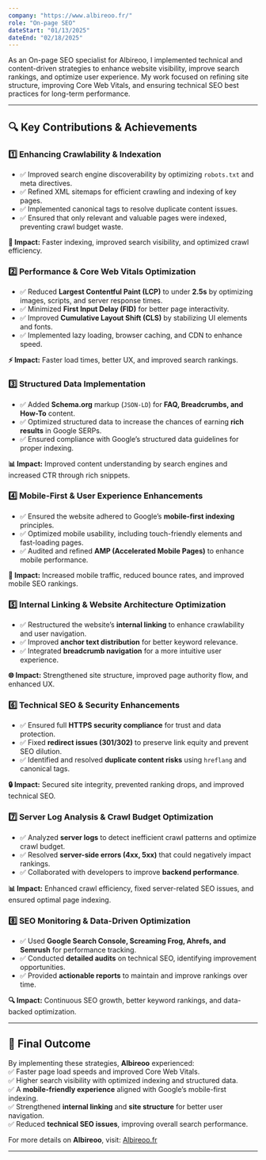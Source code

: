 ```yaml
---
company: "https://www.albireoo.fr/"
role: "On-page SEO"
dateStart: "01/13/2025"
dateEnd: "02/18/2025"
---
```


As an On-page SEO specialist for Albireoo, I implemented technical and content-driven strategies to enhance website visibility, improve search rankings, and optimize user experience. My work focused on refining site structure, improving Core Web Vitals, and ensuring technical SEO best practices for long-term performance.

---

## 🔍 Key Contributions & Achievements

### 1️⃣ Enhancing Crawlability & Indexation

- ✅ Improved search engine discoverability by optimizing `robots.txt` and meta directives.
- ✅ Refined XML sitemaps for efficient crawling and indexing of key pages.
- ✅ Implemented canonical tags to resolve duplicate content issues.
- ✅ Ensured that only relevant and valuable pages were indexed, preventing crawl budget waste.

**🚀 Impact:** Faster indexing, improved search visibility, and optimized crawl efficiency.

### 2️⃣ Performance & Core Web Vitals Optimization

- ✅ Reduced **Largest Contentful Paint (LCP)** to under **2.5s** by optimizing images, scripts, and server response times.
- ✅ Minimized **First Input Delay (FID)** for better page interactivity.
- ✅ Improved **Cumulative Layout Shift (CLS)** by stabilizing UI elements and fonts.
- ✅ Implemented lazy loading, browser caching, and CDN to enhance speed.

**⚡ Impact:** Faster load times, better UX, and improved search rankings.

### 3️⃣ Structured Data Implementation

- ✅ Added **Schema.org** markup (`JSON-LD`) for **FAQ, Breadcrumbs, and How-To** content.
- ✅ Optimized structured data to increase the chances of earning **rich results** in Google SERPs.
- ✅ Ensured compliance with Google’s structured data guidelines for proper indexing.

**📊 Impact:** Improved content understanding by search engines and increased CTR through rich snippets.

### 4️⃣ Mobile-First & User Experience Enhancements

- ✅ Ensured the website adhered to Google’s **mobile-first indexing** principles.
- ✅ Optimized mobile usability, including touch-friendly elements and fast-loading pages.
- ✅ Audited and refined **AMP (Accelerated Mobile Pages)** to enhance mobile performance.

**📱 Impact:** Increased mobile traffic, reduced bounce rates, and improved mobile SEO rankings.

### 5️⃣ Internal Linking & Website Architecture Optimization

- ✅ Restructured the website’s **internal linking** to enhance crawlability and user navigation.
- ✅ Improved **anchor text distribution** for better keyword relevance.
- ✅ Integrated **breadcrumb navigation** for a more intuitive user experience.

**🌐 Impact:** Strengthened site structure, improved page authority flow, and enhanced UX.

### 6️⃣ Technical SEO & Security Enhancements

- ✅ Ensured full **HTTPS security compliance** for trust and data protection.
- ✅ Fixed **redirect issues (301/302)** to preserve link equity and prevent SEO dilution.
- ✅ Identified and resolved **duplicate content risks** using `hreflang` and canonical tags.

**🔒 Impact:** Secured site integrity, prevented ranking drops, and improved technical SEO.

### 7️⃣ Server Log Analysis & Crawl Budget Optimization

- ✅ Analyzed **server logs** to detect inefficient crawl patterns and optimize crawl budget.
- ✅ Resolved **server-side errors (4xx, 5xx)** that could negatively impact rankings.
- ✅ Collaborated with developers to improve **backend performance**.

**📊 Impact:** Enhanced crawl efficiency, fixed server-related SEO issues, and ensured optimal page indexing.

### 8️⃣ SEO Monitoring & Data-Driven Optimization

- ✅ Used **Google Search Console, Screaming Frog, Ahrefs, and Semrush** for performance tracking.
- ✅ Conducted **detailed audits** on technical SEO, identifying improvement opportunities.
- ✅ Provided **actionable reports** to maintain and improve rankings over time.

**🔍 Impact:** Continuous SEO growth, better keyword rankings, and data-backed optimization.

---

## 🚀 Final Outcome

By implementing these strategies, **Albireoo** experienced:  
✅ Faster page load speeds and improved Core Web Vitals.  
✅ Higher search visibility with optimized indexing and structured data.  
✅ A **mobile-friendly experience** aligned with Google’s mobile-first indexing.  
✅ Strengthened **internal linking** and **site structure** for better user navigation.  
✅ Reduced **technical SEO issues**, improving overall search performance.

For more details on **Albireoo**, visit: [Albireoo.fr](https://www.albireoo.fr/)

---
